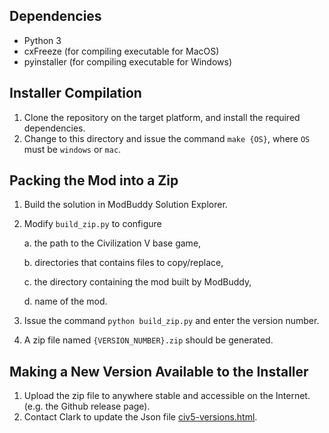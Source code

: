 ## Dependencies
- Python 3
- cxFreeze (for compiling executable for MacOS)
- pyinstaller (for compiling executable for Windows)

## Installer Compilation
1. Clone the repository on the target platform, and install the required dependencies.
2. Change to this directory and issue the command `make {OS}`, where `OS` must be `windows` or `mac`.

## Packing the Mod into a Zip
1. Build the solution in ModBuddy Solution Explorer.
2. Modify `build_zip.py` to configure 

   a. the path to the Civilization V base game, 
   
   b. directories that contains files to copy/replace, 
   
   c. the directory containing the mod built by ModBuddy,
   
   d. name of the mod.
   
3. Issue the command `python build_zip.py` and enter the version number.
4. A zip file named `{VERSION_NUMBER}.zip` should be generated.

## Making a New Version Available to the Installer
1. Upload the zip file to anywhere stable and accessible on the Internet. (e.g. the Github release page).
2. Contact Clark to update the Json file [civ5-versions.html](https://clarkwkw.github.io/civ5-versions.html).
